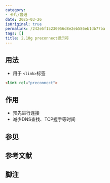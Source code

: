 ```yaml
---
category:
- 卡片/普通
date: 2025-03-26
isOriginal: true
permalink: /242e5f15230956d8e2eb586eb1db77ba
tags: []
title: 2.10g preconnect提示符
---
```

## 用法
- 用于 `<link>`标签
```html
<link rel="preconnect">
```


## 作用
- 预先进行连接
- 减少DNS查找、TCP握手等时间

## 参见
## 参考文献
## 脚注


